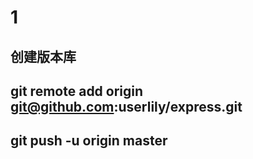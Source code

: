 # 1
## 创建版本库    
## git remote add origin git@github.com:userlily/express.git
## git push -u origin master
